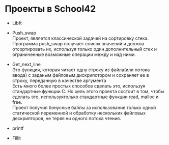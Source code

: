 # Проекты в School42

* Libft

* Push_swap  
      Проект, является классической задачей на сортировку стека.  
      Программа push_swap получает список значений и должна отсортировать их, используя только один дополнительный стек и ограниченные возможные операции между и над ними.

* Get_next_line  
        Это функция, которая читает одну строку из файла(или потока ввода) с заданым файловым дискрипотором и сохраняет ее в строку, переданную в качестве аргумента  
        Есть много более простых способов сделать это, используя стандартные функции С. Но цель этого проекта состоит в том, чтобы сделать это, используятолько стандартные функции read, malloc и free.  
        Проект получил бонусные баллы за использование только одной статической переменной и обработку нескольких файловых дескрипторов, не теряя ни одного потока чтения.  
* printf

* Fillit
